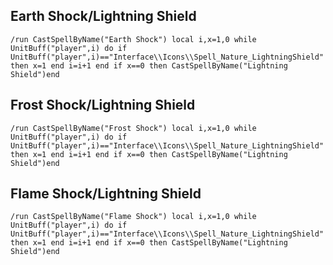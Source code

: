 ## Earth Shock/Lightning Shield
```
/run CastSpellByName("Earth Shock") local i,x=1,0 while UnitBuff("player",i) do if UnitBuff("player",i)=="Interface\\Icons\\Spell_Nature_LightningShield" then x=1 end i=i+1 end if x==0 then CastSpellByName("Lightning Shield")end
```
 

## Frost Shock/Lightning Shield
```
/run CastSpellByName("Frost Shock") local i,x=1,0 while UnitBuff("player",i) do if UnitBuff("player",i)=="Interface\\Icons\\Spell_Nature_LightningShield" then x=1 end i=i+1 end if x==0 then CastSpellByName("Lightning Shield")end
```
 

## Flame Shock/Lightning Shield
```
/run CastSpellByName("Flame Shock") local i,x=1,0 while UnitBuff("player",i) do if UnitBuff("player",i)=="Interface\\Icons\\Spell_Nature_LightningShield" then x=1 end i=i+1 end if x==0 then CastSpellByName("Lightning Shield")end
```